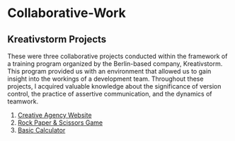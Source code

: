 # Collaborative-Work

## Kreativstorm Projects
These were three collaborative projects conducted within the framework of a training program organized by the Berlin-based company, Kreativstorm. This program provided us with an environment that allowed us to gain insight into the workings of a development team. Throughout these projects, I acquired valuable knowledge about the significance of version control, the practice of assertive communication, and the dynamics of teamwork.

1. <a href="https://github.com/agiwunderlich/Kreativstorm-Assignment_2"> Creative Agency Website</a>
2. <a href="https://github.com/agiwunderlich/Kreativstorm-Assignment_3"> Rock Paper & Scissors Game</a>
3. <a href="https://github.com/agiwunderlich/Kreativstorm-Assignment_4"> Basic Calculator</a>


